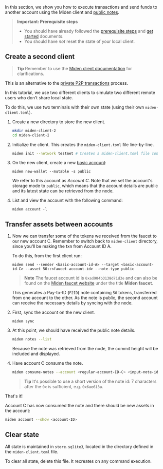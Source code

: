 In this section, we show you how to execute transactions and send funds to another account using the Miden client and [public notes](https://0xmiden.github.io/miden-docs/miden-base/architecture/notes.html#note-storage-mode).

> **Important: Prerequisite steps**
> - You should have already followed the [prerequisite steps](prerequisites.md) and [get started](create-account-use-faucet.md) documents.
> - You should have *not* reset the state of your local client.

## Create a second client

> **Tip**
> Remember to use the [Miden client documentation](https://0xmiden.github.io/miden-docs/miden-client/cli-reference.html) for clarifications.

This is an alternative to the [private P2P transactions](p2p-private.md) process.

In this tutorial, we use two different clients to simulate two different remote users who don't share local state.

To do this, we use two terminals with their own state (using their own `miden-client.toml`).

1. Create a new directory to store the new client.

    ```sh
    mkdir miden-client-2
    cd miden-client-2
    ```

2. Initialize the client. This creates the `miden-client.toml` file line-by-line.

    ```sh
    miden init --network testnet # Creates a miden-client.toml file configured with the testnet node's IP
    ```

3. On the new client, create a new [basic account](https://0xmiden.github.io/miden-docs/miden-base/architecture/accounts.html):

    ```shell
    miden new-wallet --mutable -s public
    ```

    We refer to this account as _Account C_. Note that we set the account's storage mode to `public`, which means that the account details are public and its latest state can be retrieved from the node.

4. List and view the account with the following command:

      ```shell
      miden account -l
      ```

## Transfer assets between accounts

1. Now we can transfer some of the tokens we received from the faucet to our new account C. Remember to switch back to `miden-client` directory, since you'll be making the txn from Account ID A.

    To do this, from the first client run:

    ```shell
    miden send --sender <basic-account-id-A> --target <basic-account-id-C> --asset 50::<faucet-account-id> --note-type public
    ```

    > **Note**
    > The faucet account id is `0xad904b3138d71d3e` and can also be found on the [Miden faucet website](https://testnet.miden.io/) under the title **Miden faucet**.

    This generates a Pay-to-ID (`P2ID`) note containing `50` tokens, transferred from one account to the other. As the note is public, the second account can receive the necessary details by syncing with the node.

2. First, sync the account on the new client.

    ```shell
    miden sync
    ```

3. At this point, we should have received the public note details. 

    ```sh
    miden notes --list
    ```

    Because the note was retrieved from the node, the commit height will be included and displayed.

4. Have account C consume the note.

    ```sh
    miden consume-notes --account <regular-account-ID-C> <input-note-id>
    ```

    > **Tip**
    > It's possible to use a short version of the note id: 7 characters after the `0x` is sufficient, e.g. `0x6ae613a`.

That's it!

Account C has now consumed the note and there should be new assets in the account:

```sh
miden account --show <account-ID> 
```

## Clear state

All state is maintained in `store.sqlite3`, located in the directory defined in the `miden-client.toml` file. 

To clear all state, delete this file. It recreates on any command execution.
